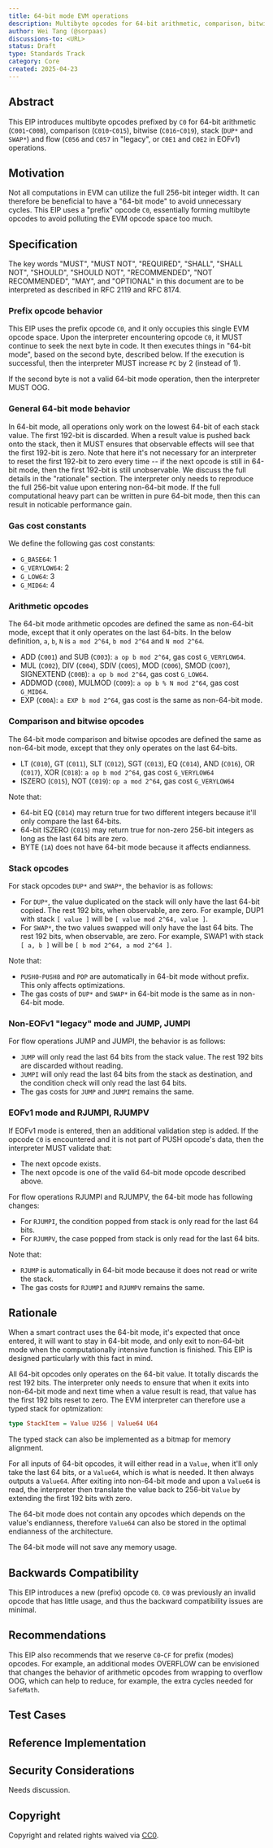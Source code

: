```yaml
---
title: 64-bit mode EVM operations
description: Multibyte opcodes for 64-bit arithmetic, comparison, bitwise, stack and flow operations in EVM.
author: Wei Tang (@sorpaas)
discussions-to: <URL>
status: Draft
type: Standards Track
category: Core
created: 2025-04-23
---
```


## Abstract

This EIP introduces multibyte opcodes prefixed by `C0` for 64-bit arithmetic (`C001`-`C00B`), comparison (`C010`-`C015`), bitwise (`C016`-`C019`), stack (`DUP*` and `SWAP*`) and flow (`C056` and `C057` in "legacy", or `C0E1` and `C0E2` in EOFv1) operations.

## Motivation

Not all computations in EVM can utilize the full 256-bit integer width. It can therefore be beneficial to have a "64-bit mode" to avoid unnecessary cycles. This EIP uses a "prefix" opcode `C0`, essentially forming multibyte opcodes to avoid polluting the EVM opcode space too much.

## Specification

The key words "MUST", "MUST NOT", "REQUIRED", "SHALL", "SHALL NOT", "SHOULD", "SHOULD NOT", "RECOMMENDED", "NOT RECOMMENDED", "MAY", and "OPTIONAL" in this document are to be interpreted as described in RFC 2119 and RFC 8174.

### Prefix opcode behavior

This EIP uses the prefix opcode `C0`, and it only occupies this single EVM opcode space. Upon the interpreter encountering opcode `C0`, it MUST continue to seek the next byte in code. It then executes things in "64-bit mode", based on the second byte, described below. If the execution is successful, then the interpreter MUST increase `PC` by 2 (instead of 1).

If the second byte is not a valid 64-bit mode operation, then the interpreter MUST OOG.

### General 64-bit mode behavior

In 64-bit mode, all operations only work on the lowest 64-bit of each stack value. The first 192-bit is discarded. When a result value is pushed back onto the stack, then it MUST ensures that observable effects will see that the first 192-bit is zero. Note that here it's not necessary for an interpreter to reset the first 192-bit to zero every time -- if the next opcode is still in 64-bit mode, then the first 192-bit is still unobservable. We discuss the full details in the "rationale" section. The interpreter only needs to reproduce the full 256-bit value upon entering non-64-bit mode. If the full computational heavy part can be written in pure 64-bit mode, then this can result in noticable performance gain.

### Gas cost constants

We define the following gas cost constants:

* `G_BASE64`: 1
* `G_VERYLOW64`: 2
* `G_LOW64`: 3
* `G_MID64`: 4

### Arithmetic opcodes

The 64-bit mode arithmetic opcodes are defined the same as non-64-bit mode, except that it only operates on the last 64-bits. In the below definition, `a`, `b`, `N` is `a mod 2^64`, `b mod 2^64` and `N mod 2^64`.

* ADD (`C001`) and SUB (`C003`): `a op b mod 2^64`, gas cost `G_VERYLOW64`.
* MUL (`C002`), DIV (`C004`), SDIV (`C005`), MOD (`C006`), SMOD (`C007`), SIGNEXTEND (`C00B`): `a op b mod 2^64`, gas cost `G_LOW64`.
* ADDMOD (`C008`), MULMOD (`C009`): `a op b % N mod 2^64`, gas cost `G_MID64`.
* EXP (`C00A`): `a EXP b mod 2^64`, gas cost is the same as non-64-bit mode.

### Comparison and bitwise opcodes

The 64-bit mode comparison and bitwise opcodes are defined the same as non-64-bit mode, except that they only operates on the last 64-bits.

* LT (`C010`), GT (`C011`), SLT (`C012`), SGT (`C013`), EQ (`C014`), AND (`C016`), OR (`C017`), XOR (`C018`): `a op b mod 2^64`, gas cost `G_VERYLOW64`
* ISZERO (`C015`), NOT (`C019`): `op a mod 2^64`, gas cost `G_VERYLOW64`

Note that:

* 64-bit EQ (`C014`) may return true for two different integers because it'll only compare the last 64-bits.
* 64-bit ISZERO (`C015`) may return true for non-zero 256-bit integers as long as the last 64 bits are zero.
* BYTE (`1A`) does not have 64-bit mode because it affects endianness.

### Stack opcodes

For stack opcodes `DUP*` and `SWAP*`, the behavior is as follows:

* For `DUP*`, the value duplicated on the stack will only have the last 64-bit copied. The rest 192 bits, when observable, are zero. For example, DUP1 with stack `[ value ]` will be `[ value mod 2^64, value ]`.
* For `SWAP*`, the two values swapped will only have the last 64 bits. The rest 192 bits, when observable, are zero. For example, SWAP1 with stack `[ a, b ]` will be `[ b mod 2^64, a mod 2^64 ]`.

Note that:

* `PUSH0`-`PUSH8` and `POP` are automatically in 64-bit mode without prefix. This only affects optimizations.
* The gas costs of `DUP*` and `SWAP*` in 64-bit mode is the same as in non-64-bit mode.

### Non-EOFv1 "legacy" mode and JUMP, JUMPI

For flow operations JUMP and JUMPI, the behavior is as follows:

* `JUMP` will only read the last 64 bits from the stack value. The rest 192 bits are discarded without reading.
* `JUMPI` will only read the last 64 bits from the stack as destination, and the condition check will only read the last 64 bits.
* The gas costs for `JUMP` and `JUMPI` remains the same.

### EOFv1 mode and RJUMPI, RJUMPV

If EOFv1 mode is entered, then an additional validation step is added. If the opcode `C0` is encountered and it is not part of PUSH opcode's data, then the interpreter MUST validate that:

* The next opcode exists.
* The next opcode is one of the valid 64-bit mode opcode described above.

For flow operations RJUMPI and RJUMPV, the 64-bit mode has following changes:

* For `RJUMPI`, the condition popped from stack is only read for the last 64 bits.
* For `RJUMPV`, the case popped from stack is only read for the last 64 bits.

Note that:

* `RJUMP` is automatically in 64-bit mode because it does not read or write the stack.
* The gas costs for `RJUMPI` and `RJUMPV` remains the same.

## Rationale

When a smart contract uses the 64-bit mode, it's expected that once entered, it will want to stay in 64-bit mode, and only exit to non-64-bit mode when the computationally intensive function is finished. This EIP is designed particularly with this fact in mind.

All 64-bit opcodes only operates on the 64-bit value. It totally discards the rest 192 bits. The interpreter only needs to ensure that when it exits into non-64-bit mode and next time when a value result is read, that value has the first 192 bits reset to zero. The EVM interpreter can therefore use a typed stack for optmization:

```haskell
type StackItem = Value U256 | Value64 U64
```

The typed stack can also be implemented as a bitmap for memory alignment.

For all inputs of 64-bit opcodes, it will either read in a `Value`, when it'll only take the last 64 bits, or a `Value64`, which is what is needed. It then always outputs a `Value64`. After exiting into non-64-bit mode and upon a `Value64` is read, the interpreter then translate the value back to 256-bit `Value` by extending the first 192 bits with zero.

The 64-bit mode does not contain any opcodes which depends on the value's endianness, therefore `Value64` can also be stored in the optimal endianness of the architecture.

The 64-bit mode will not save any memory usage.

## Backwards Compatibility

This EIP introduces a new (prefix) opcode `C0`. `C0` was previously an invalid opcode that has little usage, and thus the backward compatibility issues are minimal.

## Recommendations

This EIP also recommends that we reserve `C0`-`CF` for prefix (modes) opcodes. For example, an additional modes OVERFLOW can be envisioned that changes the behavior of arithmetic opcodes from wrapping to overflow OOG, which can help to reduce, for example, the extra cycles needed for `SafeMath`.

## Test Cases

<!--
  This section is optional for non-Core EIPs.

  The Test Cases section should include expected input/output pairs, but may include a succinct set of executable tests. It should not include project build files. No new requirements may be introduced here (meaning an implementation following only the Specification section should pass all tests here.)
  If the test suite is too large to reasonably be included inline, then consider adding it as one or more files in `../assets/eip-####/`. External links will not be allowed

  TODO: Remove this comment before submitting
-->

## Reference Implementation

<!--
  This section is optional.

  The Reference Implementation section should include a minimal implementation that assists in understanding or implementing this specification. It should not include project build files. The reference implementation is not a replacement for the Specification section, and the proposal should still be understandable without it.
  If the reference implementation is too large to reasonably be included inline, then consider adding it as one or more files in `../assets/eip-####/`. External links will not be allowed.

  TODO: Remove this comment before submitting
-->

## Security Considerations

<!--
  All EIPs must contain a section that discusses the security implications/considerations relevant to the proposed change. Include information that might be important for security discussions, surfaces risks and can be used throughout the life cycle of the proposal. For example, include security-relevant design decisions, concerns, important discussions, implementation-specific guidance and pitfalls, an outline of threats and risks and how they are being addressed. EIP submissions missing the "Security Considerations" section will be rejected. An EIP cannot proceed to status "Final" without a Security Considerations discussion deemed sufficient by the reviewers.

  The current placeholder is acceptable for a draft.

  TODO: Remove this comment before submitting
-->

Needs discussion.

## Copyright

Copyright and related rights waived via [CC0](../LICENSE.md).
